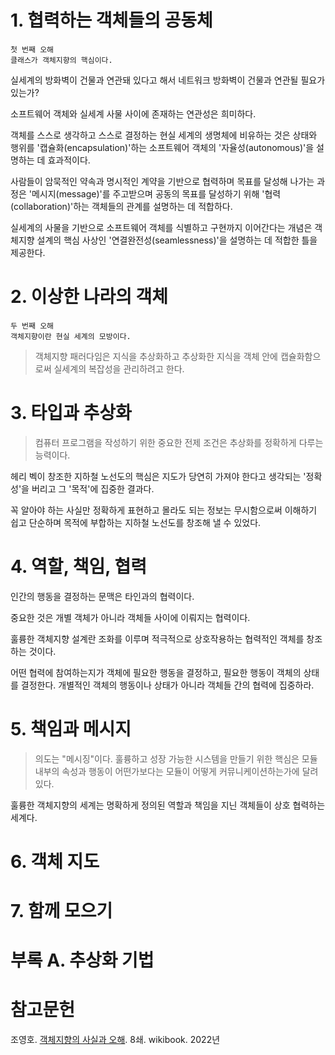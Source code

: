 # 1. 협력하는 객체들의 공동체

```
첫 번째 오해
클래스가 객체지향의 핵심이다.
```

실세계의 방화벽이 건물과 연관돼 있다고 해서 네트워크 방화벽이 건물과 연관될 필요가 있는가?

소프트웨어 객체와 실세계 사물 사이에 존재하는 연관성은 희미하다.

객체를 스스로 생각하고 스스로 결정하는 현실 세계의 생명체에 비유하는 것은 상태와 행위를 '캡슐화(encapsulation)'하는 소프트웨어 객체의 '자율성(autonomous)'을 설명하는 데 효과적이다.

사람들이 암묵적인 약속과 명시적인 계약을 기반으로 협력하며 목표를 달성해 나가는 과정은 '메시지(message)'를 주고받으며 공동의 목표를 달성하기 위해 '협력(collaboration)'하는 객체들의 관계를 설명하는 데 적합하다.

실세계의 사물을 기반으로 소프트웨어 객체를 식별하고 구현까지 이어간다는 개념은 객체지향 설계의 핵심 사상인 '연결완전성(seamlessness)'을 설명하는 데 적합한 틀을 제공한다.

# 2. 이상한 나라의 객체

```
두 번째 오해
객체지향이란 현실 세계의 모방이다.
```

> 객체지향 패러다임은 지식을 추상화하고 추상화한 지식을 객체 안에 캡슐화함으로써 실세계의 복잡성을 관리하려고 한다.

# 3. 타입과 추상화

> 컴퓨터 프로그램을 작성하기 위한 중요한 전제 조건은 추상화를 정확하게 다루는 능력이다.

헤리 벡이 창조한 지하철 노선도의 핵심은 지도가 당연히 가져야 한다고 생각되는 '정확성'을 버리고 그 '목적'에 집중한 결과다.

꼭 알아야 하는 사실만 정확하게 표현하고 몰라도 되는 정보는 무시함으로써 이해하기 쉽고 단순하며 목적에 부합하는 지하철 노선도를 창조해 낼 수 있었다.

# 4. 역할, 책임, 협력

인간의 행동을 결정하는 문맥은 타인과의 협력이다.

중요한 것은 개별 객체가 아니라 객체들 사이에 이뤄지는 협력이다.

훌륭한 객체지향 설계란 조화를 이루며 적극적으로 상호작용하는 협력적인 객체를 창조하는 것이다.

어떤 협력에 참여하는지가 객체에 필요한 행동을 결정하고, 필요한 행동이 객체의 상태를 결정한다. 개별적인 객체의 행동이나 상태가 아니라 객체들 간의 협력에 집중하라.

# 5. 책임과 메시지

> 의도는 "메시징"이다. 훌륭하고 성장 가능한 시스템을 만들기 위한 핵심은 모듈 내부의  속성과 행동이 어떤가보다는 모듈이 어떻게 커뮤니케이션하는가에 달려있다.

훌륭한 객체지향의 세계는 명확하게 정의된 역할과 책임을 지닌 객체들이 상호 협력하는 세계다.

# 6. 객체 지도

# 7. 함께 모으기

# 부록 A. 추상화 기법

# 참고문헌

조영호. [객체지향의 사실과 오해](https://product.kyobobook.co.kr/detail/S000001628109). 8쇄. wikibook. 2022년
